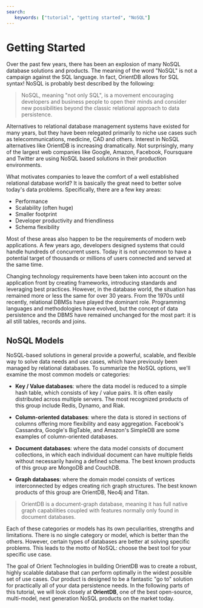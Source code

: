 ```yaml
---
search:
   keywords: ["tutorial", "getting started", "NoSQL"]
---
```


# Getting Started

Over the past few years, there has been an explosion of many NoSQL database solutions and products. The meaning of the word "NoSQL" is not a campaign against the SQL language. In fact, OrientDB allows for SQL syntax! NoSQL is probably best described by the following:

>NoSQL, meaning "not only SQL", is a movement encouraging developers and business people to open their minds and consider new possibilities beyond the classic relational approach to data persistence.

Alternatives to relational database management systems have existed for many years, but they have been relegated primarily to niche use cases such as telecommunications, medicine, CAD and others. Interest in NoSQL alternatives like OrientDB is increasing dramatically. Not surprisingly, many of the largest web companies like Google, Amazon, Facebook, Foursquare and Twitter are using NoSQL based solutions in their production environments.

What motivates companies to leave the comfort of a well established relational database world? It is basically the great need to better solve today's data problems. Specifically, there are a few key areas:

- Performance
- Scalability (often huge)
- Smaller footprint
- Developer productivity and friendliness
- Schema flexibility

Most of these areas also happen to be the requirements of modern web applications. A few years ago, developers designed systems that could handle hundreds of concurrent users. Today it is not uncommon to have a potential target of thousands or millions of users connected and served at the same time.

Changing technology requirements have been taken into account on the application front by creating frameworks, introducing standards and leveraging best practices. However, in the database world, the situation has remained more or less the same for over 30 years. From the 1970s until recently, relational DBMSs have played the dominant role. Programming languages and methodologies have evolved, but the concept of data persistence and the DBMS have remained unchanged for the most part: it is all still tables, records and joins.

## NoSQL Models

NoSQL-based solutions in general provide a powerful, scalable, and flexible way to solve data needs and use cases, which have previously been managed by relational databases. To summarize the NoSQL options, we'll examine the most common models or categories:

- **Key / Value databases**: where the data model is reduced to a simple hash table, which consists of key / value pairs. It is often easily distributed across multiple servers. The most recognized products of this group include Redis, Dynamo, and Riak.

- **Column-oriented databases**: where the data is stored in sections of columns offering more flexibility and easy aggregation. Facebook's Cassandra, Google's BigTable, and Amazon's SimpleDB are some examples of column-oriented databases.

- **Document databases**: where the data model consists of document collections, in which each individual document can have multiple fields without necessarily having a defined schema. The best known products of this group are MongoDB and CouchDB.

- **Graph databases**: where the domain model consists of vertices interconnected by edges creating rich graph structures. The best known products of this group are OrientDB, Neo4j and Titan.

>OrientDB is a document-graph database, meaning it has full native graph capabilities coupled with features normally only found in document databases.

Each of these categories or models has its own peculiarities, strengths and limitations. There is no single category or model, which is better than the others. However, certain types of databases are better at solving specific problems. This leads to the motto of NoSQL: choose the best tool for your specific use case.

The goal of Orient Technologies in building OrientDB was to create a robust, highly scalable  database that can perform optimally in the widest possible set of use cases. Our product is designed to be a fantastic "go to" solution for practically all of your data persistence needs. In the following parts of this tutorial, we will look closely at **OrientDB**, one of the best open-source, multi-model, next generation NoSQL products on the market today.
